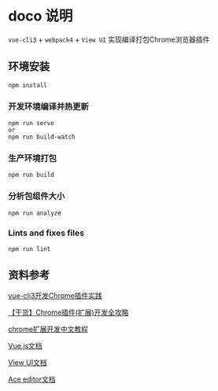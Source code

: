 # doco 说明
`vue-cli3` + `webpack4` + `View UI`  实现编译打包Chrome浏览器插件

## 环境安装
```
npm install
```

### 开发环境编译并热更新
```
npm run serve
or
npm run build-watch
```

### 生产环境打包
```
npm run build
```

### 分析包组件大小
```
npm run analyze
```

### Lints and fixes files
```
npm run lint
```

## 资料参考
[vue-cli3开发Chrome插件实践](https://blog.csdn.net/weixin_34404393/article/details/91476348)

[【干货】Chrome插件(扩展)开发全攻略](https://www.cnblogs.com/liuxianan/p/chrome-plugin-develop.html)

[chrome扩展开发中文教程](http://chrome.cenchy.com/index.html)

[Vue.js文档](https://cn.vuejs.org/v2/guide/)

[View UI文档](https://www.iviewui.com/docs/introduce)

[Ace editor文档](https://segmentfault.com/a/1190000021386202?utm_source=tag-newest)